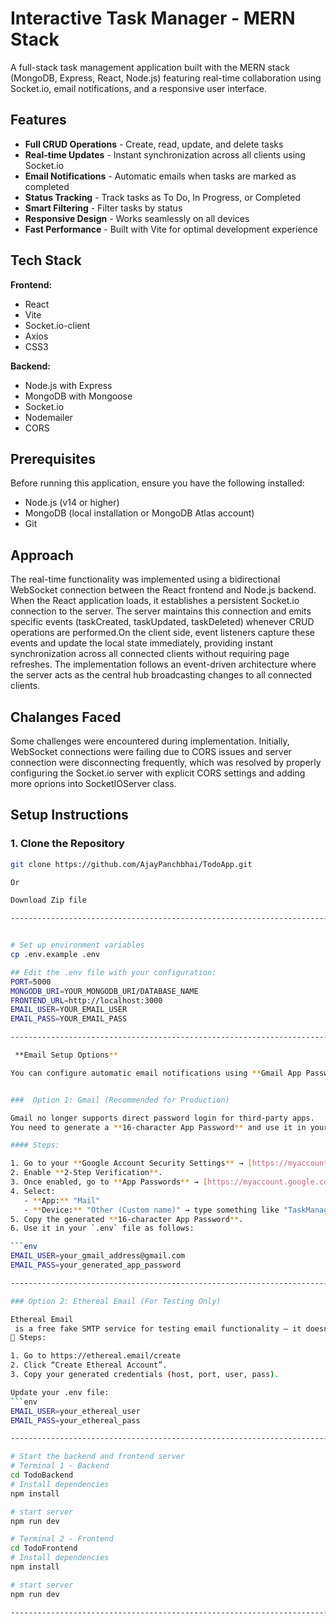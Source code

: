 # Interactive Task Manager - MERN Stack

A full-stack task management application built with the MERN stack (MongoDB, Express, React, Node.js) featuring real-time collaboration using Socket.io, email notifications, and a responsive user interface.

## Features

- **Full CRUD Operations** - Create, read, update, and delete tasks
- **Real-time Updates** - Instant synchronization across all clients using Socket.io
- **Email Notifications** - Automatic emails when tasks are marked as completed
- **Status Tracking** - Track tasks as To Do, In Progress, or Completed
- **Smart Filtering** - Filter tasks by status
- **Responsive Design** - Works seamlessly on all devices
- **Fast Performance** - Built with Vite for optimal development experience

## Tech Stack

**Frontend:**

- React
- Vite
- Socket.io-client
- Axios
- CSS3

**Backend:**

- Node.js with Express
- MongoDB with Mongoose
- Socket.io
- Nodemailer
- CORS

## Prerequisites

Before running this application, ensure you have the following installed:

- Node.js (v14 or higher)
- MongoDB (local installation or MongoDB Atlas account)
- Git

## Approach

The real-time functionality was implemented using a bidirectional WebSocket connection between the React frontend and Node.js backend. When the React application loads, it establishes a persistent Socket.io connection to the server. The server maintains this connection and emits specific events (taskCreated, taskUpdated, taskDeleted) whenever CRUD operations are performed.On the client side, event listeners capture these events and update the local state immediately, providing instant synchronization across all connected clients without requiring page refreshes. The implementation follows an event-driven architecture where the server acts as the central hub broadcasting changes to all connected clients.

## Chalanges Faced

Some challenges were encountered during implementation. Initially, WebSocket connections were failing due to CORS issues and server connection were disconnecting frequently, which was resolved by properly configuring the Socket.io server with explicit CORS settings and adding more oprions into SocketIOServer class.


## Setup Instructions

### 1. Clone the Repository

````bash
git clone https://github.com/AjayPanchbhai/TodoApp.git

Or

Download Zip file

----------------------------------------------------------------------------------


# Set up environment variables
cp .env.example .env

## Edit the .env file with your configuration:
PORT=5000
MONGODB_URI=YOUR_MONGODB_URI/DATABASE_NAME
FRONTEND_URL=http://localhost:3000
EMAIL_USER=YOUR_EMAIL_USER
EMAIL_PASS=YOUR_EMAIL_PASS

----------------------------------------------------------------------------------

 **Email Setup Options**

You can configure automatic email notifications using **Gmail App Passwords** or **Ethereal Email**.


###  Option 1: Gmail (Recommended for Production)

Gmail no longer supports direct password login for third-party apps.
You need to generate a **16-character App Password** and use it in your `.env` file.

#### Steps:

1. Go to your **Google Account Security Settings** → [https://myaccount.google.com/security](https://myaccount.google.com/security)
2. Enable **2-Step Verification**.
3. Once enabled, go to **App Passwords** → [https://myaccount.google.com/apppasswords](https://myaccount.google.com/apppasswords)
4. Select:
   - **App:** "Mail"
   - **Device:** "Other (Custom name)" → type something like "TaskManagerApp"
5. Copy the generated **16-character App Password**.
6. Use it in your `.env` file as follows:

```env
EMAIL_USER=your_gmail_address@gmail.com
EMAIL_PASS=your_generated_app_password

----------------------------------------------------------------------------------

### Option 2: Ethereal Email (For Testing Only)

Ethereal Email
 is a free fake SMTP service for testing email functionality — it doesn’t send real emails but allows you to view them online.
🧩 Steps:

1. Go to https://ethereal.email/create
2. Click “Create Ethereal Account”.
3. Copy your generated credentials (host, port, user, pass).

Update your .env file:
```env
EMAIL_USER=your_ethereal_user
EMAIL_PASS=your_ethereal_pass

----------------------------------------------------------------------------------

# Start the backend and frontend server
# Terminal 1 - Backend
cd TodoBackend
# Install dependencies
npm install

# start server
npm run dev

# Terminal 2 - Frontend
cd TodoFrontend
# Install dependencies
npm install

# start server
npm run dev

----------------------------------------------------------------------------------
````
